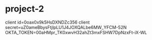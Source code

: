 # project-2

client id=0oax0x9k5HsDXNDZc356
client secret=uZ0ameBbysFtjlpLU1J4JOXQALbe6MW_YFCM-52N
OKTA_TOKEN=00aHMpr_TK0xwvH32ahZt3mxFSHW7DpNzxFt-iX-WL
